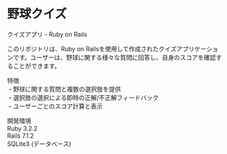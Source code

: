 # 野球クイズ

クイズアプリ - Ruby on Rails

このリポジトリは、Ruby on Railsを使用して作成されたクイズアプリケーションです。ユーザーは、野球に関する様々な質問に回答し、自身のスコアを確認することができます。

特徴  
・野球に関する質問と複数の選択肢を提供  
・選択肢の選択による即時の正解/不正解フィードバック  
・ユーザーごとのスコア計算と表示  
  
開発環境    
Ruby 3.2.2  
Rails 7.1.2  
SQLite3 (データベース)  
